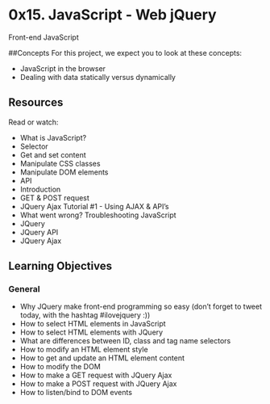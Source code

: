 # 0x15. JavaScript - Web jQuery
Front-end JavaScript

##Concepts
For this project, we expect you to look at these concepts:

+ JavaScript in the browser
+ Dealing with data statically versus dynamically

## Resources
Read or watch:

+ What is JavaScript?
+ Selector
+ Get and set content
+ Manipulate CSS classes
+ Manipulate DOM elements
+ API
+ Introduction
+ GET & POST request
+ JQuery Ajax Tutorial #1 - Using AJAX & API’s
+ What went wrong? Troubleshooting JavaScript
+ JQuery
+ JQuery API
+ JQuery Ajax

## Learning Objectives
### General
+ Why JQuery make front-end programming so easy (don’t forget to tweet today, with the hashtag #ilovejquery :))
+ How to select HTML elements in JavaScript
+ How to select HTML elements with JQuery
+ What are differences between ID, class and tag name selectors
+ How to modify an HTML element style
+ How to get and update an HTML element content
+ How to modify the DOM
+ How to make a GET request with JQuery Ajax
+ How to make a POST request with JQuery Ajax
+ How to listen/bind to DOM events
